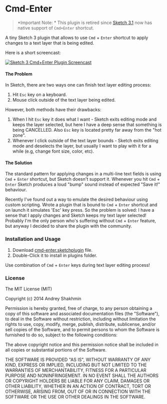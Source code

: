 Cmd-Enter
=========

> *Important Note: * This plugin is retired since [Sketch 3.1](http://bohemiancoding.com/sketch/support/updates/) now has native support of `Cmd+Enter` shortcut.

A tiny Sketch 3 plugin that allows to use `Cmd` + `Enter` shortcut to apply changes to a text layer that is being edited.

Here is a short screencast:

<a href="http://youtu.be/GllIqsxmP1o" target="_blank"><img src="http://turbobabr.github.io/cmd-enter/images/play-cmd-enter-screencast.png" alt="Sketch 3 Cmd+Enter Plugin Screencast"/></a>


#### The Problem

In Sketch, there are two ways one can finish text layer editing process:

1. Hit `Esc` key on a keyboard.
2. Mouse click outside of the text layer being edited.

However, both methods have their drawbacks:

1. When I hit `Esc` key it does what I want - Sketch exits editing mode and keeps the layer selected, but here I have a deep sense that something is being CANCELLED. Also `Esc` key is located pretty far away from the "hot zone".
2. Whenever I click outside of the text layer bounds - Sketch exits editing mode and deselects the layer, but usually I want to play with it for a while (e.g, change font size, color, etc).


#### The Solution

The standard pattern for applying changes in a multi-line text fields is using `Cmd` + `Enter` shortcut, but Sketch doesn't support it. Whenever you hit `Cmd` + `Enter` Sketch produces a loud "bump" sound instead of expected "Save it!" behaviour.

Recently I've found out a way to emulate the desired behaviour using custom scripting. Wrote a plugin that is bound to `Cmd` + `Enter` shortcut and on launch it simulates 'Esc' key press. So the problem is solved: I have a sense that I apply changes and Sketch keeps my text layer selected! Probably I'm the only person who's suffering without `Cmd` + `Enter` feature, but anyway I decided to share the plugin with the community.

### Installation and Usage

1. Download [cmd-enter.sketchplugin](https://github.com/turbobabr/cmd-enter/raw/master/cmd-enter.sketchplugin) file.
2. Double-Click it to install in plugins folder.

Use combination of `Cmd` + `Enter` keys during text layer editing process!

### License

The MIT License (MIT)

Copyright (c) 2014 Andrey Shakhmin

Permission is hereby granted, free of charge, to any person obtaining a copy of this software and associated documentation files (the "Software"), to deal in the Software without restriction, including without limitation the rights to use, copy, modify, merge, publish, distribute, sublicense, and/or sell copies of the Software, and to permit persons to whom the Software is furnished to do so, subject to the following conditions:

The above copyright notice and this permission notice shall be included in all copies or substantial portions of the Software.

THE SOFTWARE IS PROVIDED "AS IS", WITHOUT WARRANTY OF ANY KIND, EXPRESS OR IMPLIED, INCLUDING BUT NOT LIMITED TO THE WARRANTIES OF MERCHANTABILITY, FITNESS FOR A PARTICULAR PURPOSE AND NONINFRINGEMENT. IN NO EVENT SHALL THE AUTHORS OR COPYRIGHT HOLDERS BE LIABLE FOR ANY CLAIM, DAMAGES OR OTHER LIABILITY, WHETHER IN AN ACTION OF CONTRACT, TORT OR OTHERWISE, ARISING FROM, OUT OF OR IN CONNECTION WITH THE SOFTWARE OR THE USE OR OTHER DEALINGS IN THE SOFTWARE.
